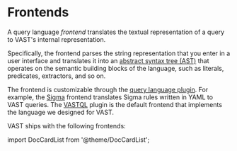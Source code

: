 # Frontends

A query language *frontend* translates the textual representation of a query to
VAST's internal representation.

Specifically, the frontend parses the string representation that you enter in a
user interface and translates it into an [abstract syntax tree
(AST)](https://en.wikipedia.org/wiki/Abstract_syntax_tree) that
operates on the semantic building blocks of the language, such as literals,
predicates, extractors, and so on.

The frontend is customizable through the [query language
plugin][language-plugin]. For example, the [Sigma](frontends/sigma)
frontend translates Sigma rules written in YAML to VAST queries. The
[VASTQL](frontends/vastql) plugin is the default frontend that implements the
language we designed for VAST.

[language-plugin]: /docs/understand/architecture/plugins#language

VAST ships with the following frontends:

import DocCardList from '@theme/DocCardList';

<DocCardList />
